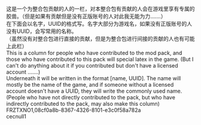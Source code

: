 这是一个为整合包贡献的人的一栏，对本整合包有贡献的人会在游戏里享有专属的胶兽。（但是如果有贡献但是没有正版账号的人对此我无能为力.......）<br>
在下面会以名字，UUID的格式写。名字大部分为游戏名，如果没有正版账号的人没有UUID，会写常用的名称。<br>
（虽然没有对整合包进行直接的贡献，但是为整合包进行间接的贡献的人也有可能上此栏）<br>
This is a column for people who have contributed to the mod pack, and those who have contributed to this pack will special latex in the game. (But I can't do anything about it if you contributed but don't have a licensed account .......)<br>
Underneath it will be written in the format [name, UUID]. The name will mostly be the name of the game, and if someone without a licensed account doesn't have a UUID, they will write the commonly used name.<br>
(People who have not directly contributed to the pack, but who have indirectly contributed to the pack, may also make this column)<br>
FRZTXNO1,08cf0a8b-8367-4326-8101-e3c0f58a782a<br>
cecnull1
